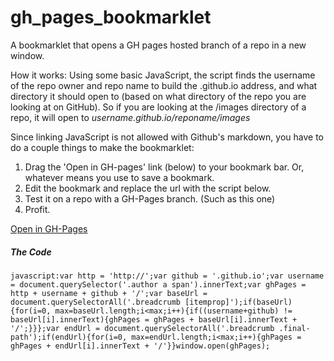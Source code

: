 # gh_pages_bookmarklet
A bookmarklet that opens a GH pages hosted branch of a repo in a new window.

How it works: Using some basic JavaScript, the script finds the username of the repo owner and repo name to build the .github.io address, and what directory it should open to (based on what directory of the repo you are looking at on GitHub). So if you are looking at the /images directory of a repo, it will open to *username.github.io/reponame/images*

Since linking JavaScript is not allowed with Github's markdown, you have to do a couple things to make the bookmarklet:

  1. Drag the 'Open in GH-pages' link (below) to your bookmark bar. Or, whatever means you use to save a bookmark.
  2. Edit the bookmark and replace the url with the script below.
  3. Test it on a repo with a GH-Pages branch. (Such as this one)
  4. Profit.



<a href="www.github.com">Open in GH-Pages</a>


##### The Code
```
javascript:var http = 'http://';var github = '.github.io';var username = document.querySelector('.author a span').innerText;var ghPages = http + username + github + '/';var baseUrl = document.querySelectorAll('.breadcrumb [itemprop]');if(baseUrl){for(i=0, max=baseUrl.length;i<max;i++){if((username+github) != baseUrl[i].innerText){ghPages = ghPages + baseUrl[i].innerText + '/';}}};var endUrl = document.querySelectorAll('.breadcrumb .final-path');if(endUrl){for(i=0, max=endUrl.length;i<max;i++){ghPages = ghPages + endUrl[i].innerText + '/'}}window.open(ghPages);
```
